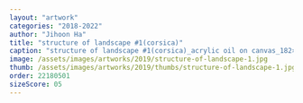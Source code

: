 ```yaml
---
layout: "artwork"
categories: "2018-2022"
author: "Jihoon Ha"
title: "structure of landscape #1(corsica)"
caption: "structure of landscape #1(corsica)_acrylic oil on canvas_182×227㎝_2019"
image: /assets/images/artworks/2019/structure-of-landscape-1.jpg
thumb: /assets/images/artworks/2019/thumbs/structure-of-landscape-1.jpg
order: 22180501
sizeScore: 05
---
```

